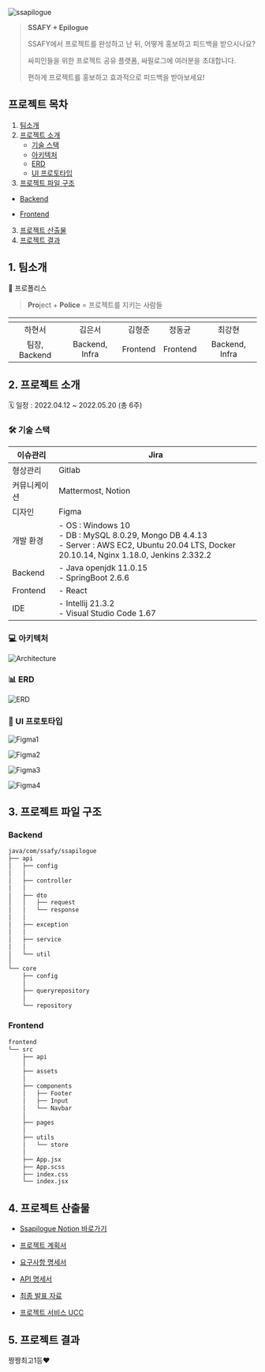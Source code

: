 ![ssapilogue](https://user-images.githubusercontent.com/78924207/167992034-573173c0-daf4-470a-bb0e-04808e5c8695.png)

> **SSAFY + Epilogue**
>
> SSAFY에서 프로젝트를 완성하고 난 뒤, 어떻게 홍보하고 피드백을 받으시나요?
>
> 싸피인들을 위한 프로젝트 공유 플랫폼, 싸필로그에 여러분을 초대합니다.
>
> 편하게 프로젝트를 홍보하고 효과적으로 피드백을 받아보세요!



##  프로젝트 목차

1. [팀소개](#1.-팀소개)
1. [프로젝트 소개](#2.-프로젝트-소개)
   - [기술 스택](#🛠-기술-스택)
   - [아키텍처](#💻-아키텍처)
   - [ERD](#📊-ERD)
   - [UI 프로토타입](#🎨-UI-프로토타입)
2. [프로젝트 파일 구조](#3.-프로젝트-파일-구조)
- [Backend](#Backend)
   
- [Frontend](#Frontend)
3. [프로젝트 산출물](#4.-프로젝트-산출물)
4. [프로젝트 결과](#5.-프로젝트-결과)



## 1. 팀소개

🐝 프로폴리스

> **Pro**ject + **Police** = 프로젝트를 지키는 사람들

| <a href="https://github.com/hyunse0"><img src="https://avatars.githubusercontent.com/u/78924207?v=4" alt="" style="zoom:33%;" /></a> | <a href="https://github.com/eunseo130"><img src="https://avatars.githubusercontent.com/u/84255977?v=4" alt="" style="zoom:33%;" /></a> | <a href="https://github.com/kimhyeongjun95"><img src="https://avatars.githubusercontent.com/u/86656921?v=4" alt="" style="zoom:33%;" /></a> | <a href="https://github.com/DongKyunJung"><img src="https://avatars.githubusercontent.com/u/87457171?v=4" alt="" style="zoom:33%;" /></a> | <a href="https://github.com/khyunchoi"><img src="https://avatars.githubusercontent.com/u/77478732?v=4" alt="" style="zoom:33%;" /></a> |
| :----------------------------------------------------------: | :----------------------------------------------------------: | :----------------------------------------------------------: | :----------------------------------------------------------: | :----------------------------------------------------------: |
|                            하현서                            |                            김은서                            |                            김형준                            |                            정동균                            |                            최강현                            |
|                        팀장, Backend                         |                        Backend, Infra                        |                           Frontend                           |                           Frontend                           |                        Backend, Infra                        |



## 2. 프로젝트 소개

🗓 일정 : 2022.04.12 ~ 2022.05.20 (총 6주)



### 🛠 기술 스택

| 이슈관리     | Jira                                                         |
| ------------ | ------------------------------------------------------------ |
| 형상관리     | Gitlab                                                       |
| 커뮤니케이션 | Mattermost, Notion                                           |
| 디자인       | Figma                                                        |
| 개발 환경    | - OS : Windows 10<br />- DB : MySQL 8.0.29, Mongo DB 4.4.13<br />- Server : AWS EC2, Ubuntu 20.04 LTS, Docker 20.10.14, Nginx 1.18.0, Jenkins 2.332.2 |
| Backend      | - Java openjdk 11.0.15<br />- SpringBoot 2.6.6               |
| Frontend     | - React                                                      |
| IDE          | - Intellij 21.3.2<br />- Visual Studio Code 1.67             |



### 💻 아키텍처

![Architecture](https://user-images.githubusercontent.com/78924207/168004111-70ddae5a-ed7d-4200-97ca-032f74db919d.png)

### 📊 ERD

![ERD](https://user-images.githubusercontent.com/78924207/168007467-e5d24011-32b8-47ac-86dc-fbde8b667180.png)



### 🎨 UI 프로토타입

![Figma1](https://user-images.githubusercontent.com/78924207/168004633-f539a1ea-e922-41cd-9abe-7eda898ec6af.png)

![Figma2](https://user-images.githubusercontent.com/78924207/168005065-8af286fb-11ad-4dc8-bad8-d6d836593fda.png)

![Figma3](https://user-images.githubusercontent.com/78924207/168005411-f99c4529-a66b-4439-9fea-e2d2d4b72920.png)

![Figma4](https://user-images.githubusercontent.com/78924207/168005503-8b4e82af-bbc2-4486-b1be-8594fd6be8f6.png)



## 3. 프로젝트 파일 구조

### Backend

```markdown
java/com/ssafy/ssapilogue
├── api
│	├── config
│	│
│	├── controller
│	│
│	├── dto
│	│	├── request
│	│	└── response
│	│
│	├── exception
│	│
│	├── service
│	│
│   └── util
│
└── core
    ├── config
    │
    ├── queryrepository
    │
    └── repository
```



### Frontend

```markdown
frontend
└── src
	├── api
	│
	├── assets
	│
	├── components
	│	├── Footer
	│	├── Input
	│	└── Navbar
	│
	├── pages
	│
	├── utils
	│	└── store
	│
	├── App.jsx
	├── App.scss
	├── index.css
	└── index.jsx
```



## 4. 프로젝트 산출물

- [Ssapilogue Notion 바로가기](https://satisfying-starfish-993.notion.site/dd785428616e47d69512de7cf90003c4)
- [프로젝트 계획서](https://www.notion.so/b4f5ea786b76435a816b9adf03546a94)
- [요구사항 명세서](https://www.notion.so/71bd6686764e49fe901976b3ea7d88f0?v=abbf74a7c33a4f24ae685412af26f6ac)
- [API 명세서](https://www.notion.so/fa7103c8651c4d4c8af473a954487430?v=e4401d7ba0ca4de2a0867522214d4469)

- [최종 발표 자료]()
- [프로젝트 서비스 UCC]()



## 5. 프로젝트 결과

짱짱최고1등❤
